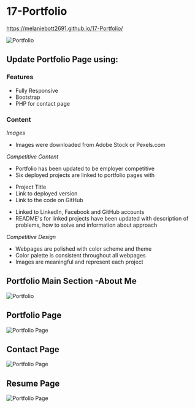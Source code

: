# 17-Portfolio

https://melaniebott2691.github.io/17-Portfolio/


![Portfolio](/assets/images/screenshot.png)


## Update Portfolio Page using:

### **Features**
- Fully Responsive
- Bootstrap 
- PHP for contact page

### **Content**

*Images*
- Images were downloaded from Adobe Stock or Pexels.com

*Competitive Content*
- Portfolio has been updated to be employer competitive
- Six deployed projects are linked to portfolio pages with
* Project TItle
* Link to deployed version
* Link to the code on GitHub
- Linked to LinkedIn, Facebook and GitHub accounts
- README's for linked projects have been updated with description of problems, how to solve and information about approach

*Competitive Design*
- Webpages are polished with color scheme and theme
- Color palette is consistent throughout all webpages
- Images are meaningful and represent each project

## Portfolio Main Section -About Me
![Portfolio](/assets/img/portfoliowebpage.png)


## Portfolio Page
![Portfolio Page](/assets/img/portfoliopage.png)


## Contact Page
![Portfolio Page](/assets/img/contactpage.png)


## Resume Page
![Portfolio Page](/assets/img/resumepage.png)
